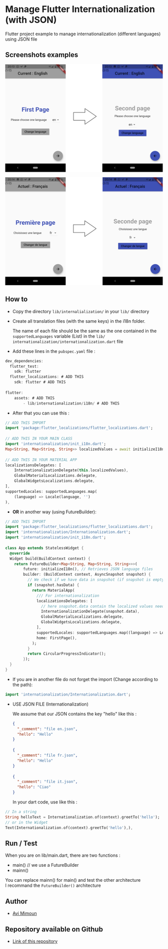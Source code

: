 # Manage Flutter Internationalization (with JSON)

Flutter project example to manage internationalization (different languages) using JSON file

## Screenshots examples

![Example 1 : English](screenshots/english.png)

![Example 2 : French](screenshots/french.png)

## How to

* Copy the directory `lib/internalialization/` in your `lib/` directory
  
* Create all translation files (with the same keys) in the i18n folder.  
  
  The name of each file should be the same as the one contained in the `supportedLanguages` variable (List) in the `lib/ internationalization/internationalization.dart` file

* Add these lines in the `pubspec.yaml` file :  
  
```dart
dev_dependencies:
  flutter_test:
    sdk: flutter
  flutter_localizations: # ADD THIS
    sdk: flutter # ADD THIS

flutter:
    assets: # ADD THIS
        - lib/internationalization/i18n/ # ADD THIS
```

* After that you can use this :

```dart
// ADD THIS IMPORT 
import 'package:flutter_localizations/flutter_localizations.dart';

// ADD THIS IN YOUR MAIN CLASS
import 'internationalization/init_i18n.dart';
Map<String, Map<String, String>> localizedValues = await initializeI18n();

// ADD THIS IN YOUR MATERIAL APP
localizationsDelegates: [
    InternationalizationDelegate(this.localizedValues),
    GlobalMaterialLocalizations.delegate,
    GlobalWidgetsLocalizations.delegate,
],
supportedLocales: supportedLanguages.map(
    (language) => Locale(language, '')
),
```

* **OR** in another way (using FutureBuilder):

```dart
// ADD THIS IMPORT
import 'package:flutter_localizations/flutter_localizations.dart';
import 'internationalization/Internationalization.dart';
import 'internationalization/init_i18n.dart';

class App extends StatelessWidget {
  @override
  Widget build(BuildContext context) {
    return FutureBuilder<Map<String, Map<String, String>>>(
        future: initializeI18n(), // Retrieves JSON language files
        builder: (BuildContext context, AsyncSnapshot snapshot) {
          // We check if we have data in snapshot (if snapshot is empty we cannot construct the MaterialApp)
          if (snapshot.hasData) {
            return MaterialApp(
              /// For internationalization
              localizationsDelegates: [
                // here snapshot.data contain the localized values needed for `[Internationalization()]`
                InternationalizationDelegate(snapshot.data),
                GlobalMaterialLocalizations.delegate,
                GlobalWidgetsLocalizations.delegate,
              ],
              supportedLocales: supportedLanguages.map((language) => Locale(language, '')),
              home: FirstPage(),
            );
          }
          return CircularProgressIndicator();
        });
  }
}
```

* If you are in another file do not forget the import (Change according to the path):

```dart
import 'internationalization/Internationalization.dart';
```

* USE JSON FILE (Internationalization)

  We assume that our JSON contains the key "hello" like this :

  ```json
  {
    "_comment": "file en.json",
    "hello": "Hello"
  }
  
  {
    "_comment": "file fr.json",
    "hello": "Hello"
  }

  {
    "_comment": "file it.json",
    "hello": "Ciao"
  }
  ```
  
  In your dart code, use like this :

```dart
// In a string
String helloText = Internationalization.of(context).greetTo('hello');
// or in the Widget
Text(Internationalization.of(context).greetTo('hello'),),
```

## Run / Test

When you are on lib/main.dart, there are two functions :

* main() // we use a FutureBuilder
* mainn()

You can replace mainn() for main() and test the other architecture  
I recommand the `FutureBuilder()` architecture

## Author

* [Avi Mimoun](https://www.github.com/av1m)

## Repository available on Github

* [Link of this repository](https://github.com/av1m/JsonInternationalization)
